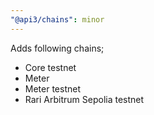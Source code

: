 ```yaml
---
"@api3/chains": minor
---
```


Adds following chains;

* Core testnet
* Meter 
* Meter testnet
* Rari Arbitrum Sepolia testnet